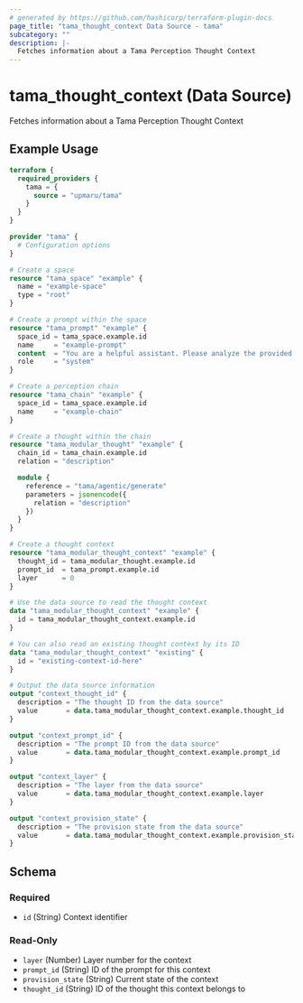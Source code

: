```yaml
---
# generated by https://github.com/hashicorp/terraform-plugin-docs
page_title: "tama_thought_context Data Source - tama"
subcategory: ""
description: |-
  Fetches information about a Tama Perception Thought Context
---
```


# tama_thought_context (Data Source)

Fetches information about a Tama Perception Thought Context

## Example Usage

```terraform
terraform {
  required_providers {
    tama = {
      source = "upmaru/tama"
    }
  }
}

provider "tama" {
  # Configuration options
}

# Create a space
resource "tama_space" "example" {
  name = "example-space"
  type = "root"
}

# Create a prompt within the space
resource "tama_prompt" "example" {
  space_id = tama_space.example.id
  name     = "example-prompt"
  content  = "You are a helpful assistant. Please analyze the provided context."
  role     = "system"
}

# Create a perception chain
resource "tama_chain" "example" {
  space_id = tama_space.example.id
  name     = "example-chain"
}

# Create a thought within the chain
resource "tama_modular_thought" "example" {
  chain_id = tama_chain.example.id
  relation = "description"

  module {
    reference = "tama/agentic/generate"
    parameters = jsonencode({
      relation = "description"
    })
  }
}

# Create a thought context
resource "tama_modular_thought_context" "example" {
  thought_id = tama_modular_thought.example.id
  prompt_id  = tama_prompt.example.id
  layer      = 0
}

# Use the data source to read the thought context
data "tama_modular_thought_context" "example" {
  id = tama_modular_thought_context.example.id
}

# You can also read an existing thought context by its ID
data "tama_modular_thought_context" "existing" {
  id = "existing-context-id-here"
}

# Output the data source information
output "context_thought_id" {
  description = "The thought ID from the data source"
  value       = data.tama_modular_thought_context.example.thought_id
}

output "context_prompt_id" {
  description = "The prompt ID from the data source"
  value       = data.tama_modular_thought_context.example.prompt_id
}

output "context_layer" {
  description = "The layer from the data source"
  value       = data.tama_modular_thought_context.example.layer
}

output "context_provision_state" {
  description = "The provision state from the data source"
  value       = data.tama_modular_thought_context.example.provision_state
}
```

<!-- schema generated by tfplugindocs -->
## Schema

### Required

- `id` (String) Context identifier

### Read-Only

- `layer` (Number) Layer number for the context
- `prompt_id` (String) ID of the prompt for this context
- `provision_state` (String) Current state of the context
- `thought_id` (String) ID of the thought this context belongs to
